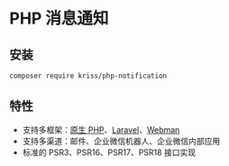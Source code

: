 # PHP 消息通知

## 安装

```bash
composer require kriss/php-notification
```

## 特性

- 支持多框架：[原生 PHP](./docs/integrations/PHP.md)、[Laravel](./docs/integrations/Laravel.md)、[Webman](./docs/integrations/Webman.md)
- 支持多渠道：邮件、企业微信机器人、企业微信内部应用
- 标准的 PSR3、PSR16、PSR17、PSR18 接口实现
